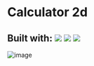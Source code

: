 # Calculator 2d

## Built with: ![](https://img.shields.io/badge/C%23-239120?style=for-the-badge&logo=c-sharp&logoColor=white) ![](https://img.shields.io/badge/Visual_Studio-5C2D91?style=for-the-badge&logo=visual%20studio&logoColor=white) ![](https://img.shields.io/badge/GIT-E44C30?style=for-the-badge&logo=git&logoColor=white)

![image](https://github.com/user-attachments/assets/0574ce1e-717b-4ea9-aad0-f08df83918de)
